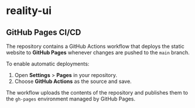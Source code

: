 # reality-ui

## GitHub Pages CI/CD

The repository contains a GitHub Actions workflow that deploys the static
website to **GitHub Pages** whenever changes are pushed to the `main` branch.

To enable automatic deployments:

1. Open **Settings** \> **Pages** in your repository.
2. Choose **GitHub Actions** as the source and save.

The workflow uploads the contents of the repository and publishes them to the
`gh-pages` environment managed by GitHub Pages.
